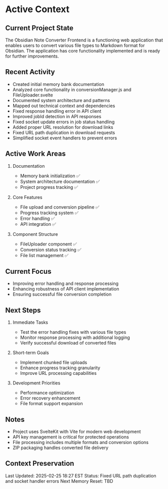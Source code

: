 # Active Context

## Current Project State
The Obsidian Note Converter Frontend is a functioning web application that enables users to convert various file types to Markdown format for Obsidian. The application has core functionality implemented and is ready for further improvements.

## Recent Activity
- Created initial memory bank documentation
- Analyzed core functionality in conversionManager.js and FileUploader.svelte
- Documented system architecture and patterns
- Mapped out technical context and dependencies
- Fixed response handling error in API client
- Improved jobId detection in API responses
- Fixed socket update errors in job status handling
- Added proper URL resolution for download links
- Fixed URL path duplication in download requests
- Simplified socket event handlers to prevent errors

## Active Work Areas
1. Documentation
   - Memory bank initialization ✅
   - System architecture documentation ✅
   - Project progress tracking ✅

2. Core Features
   - File upload and conversion pipeline ✅
   - Progress tracking system ✅
   - Error handling ✅
   - API integration ✅

3. Component Structure
   - FileUploader component ✅
   - Conversion status tracking ✅
   - File list management ✅

## Current Focus
- Improving error handling and response processing
- Enhancing robustness of API client implementation
- Ensuring successful file conversion completion

## Next Steps
1. Immediate Tasks
   - Test the error handling fixes with various file types
   - Monitor response processing with additional logging
   - Verify successful download of converted files

2. Short-term Goals
   - Implement chunked file uploads
   - Enhance progress tracking granularity
   - Improve URL processing capabilities

3. Development Priorities
   - Performance optimization
   - Error recovery enhancement
   - File format support expansion

## Notes
- Project uses SvelteKit with Vite for modern web development
- API key management is critical for protected operations
- File processing includes multiple formats and conversion options
- ZIP packaging handles converted file delivery

## Context Preservation
Last Updated: 2025-02-25 18:27 EST
Status: Fixed URL path duplication and socket handler errors
Next Memory Reset: TBD
